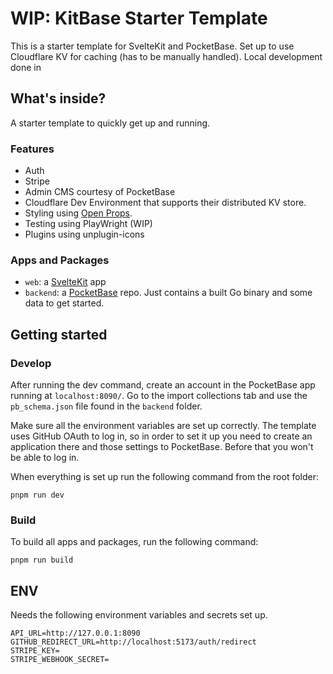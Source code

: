 # WIP: KitBase Starter Template

This is a starter template for SvelteKit and PocketBase. Set up to use Cloudflare KV for caching (has to be manually handled). Local development done in

## What's inside?

A starter template to quickly get up and running.

### Features

- Auth
- Stripe
- Admin CMS courtesy of PocketBase
- Cloudflare Dev Environment that supports their distributed KV store.
- Styling using [Open Props](https://open-props.style).
- Testing using PlayWright (WIP)
- Plugins using unplugin-icons

### Apps and Packages

- `web`: a [SvelteKit](https://kit.svelte.dev) app
- `backend`: a [PocketBase](https://pocketbase.io) repo. Just contains a built Go binary and some data to get started.

## Getting started

### Develop

After running the dev command, create an account in the PocketBase app running at `localhost:8090/`. Go to the import collections tab and use the `pb_schema.json` file found in the `backend` folder.

Make sure all the environment variables are set up correctly. The template uses GitHub OAuth to log in, so in order to set it up you need to create an application there and those settings to PocketBase. Before that you won't be able to log in.

When everything is set up run the following command from the root folder:

```
pnpm run dev
```

### Build

To build all apps and packages, run the following command:

```
pnpm run build
```

## ENV

Needs the following environment variables and secrets set up.

```
API_URL=http://127.0.0.1:8090
GITHUB_REDIRECT_URL=http://localhost:5173/auth/redirect
STRIPE_KEY=
STRIPE_WEBHOOK_SECRET=
```
